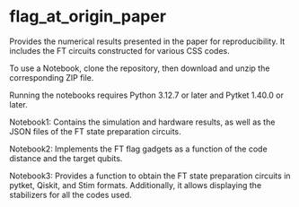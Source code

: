 # flag_at_origin_paper
Provides the numerical results presented in the paper for reproducibility. It includes the FT circuits constructed for various CSS codes.

To use a Notebook, clone the repository, then download and unzip the corresponding ZIP file. 

Running the notebooks requires Python 3.12.7 or later and Pytket 1.40.0 or later.

Notebook1: Contains the simulation and hardware results, as well as the JSON files of the FT state preparation circuits.

Notebook2: Implements the FT flag gadgets as a function of the code distance and the target qubits.

Notebook3: Provides a function to obtain the FT state preparation circuits in pytket, Qiskit, and Stim formats. Additionally, it allows displaying the stabilizers for all the codes used. 
